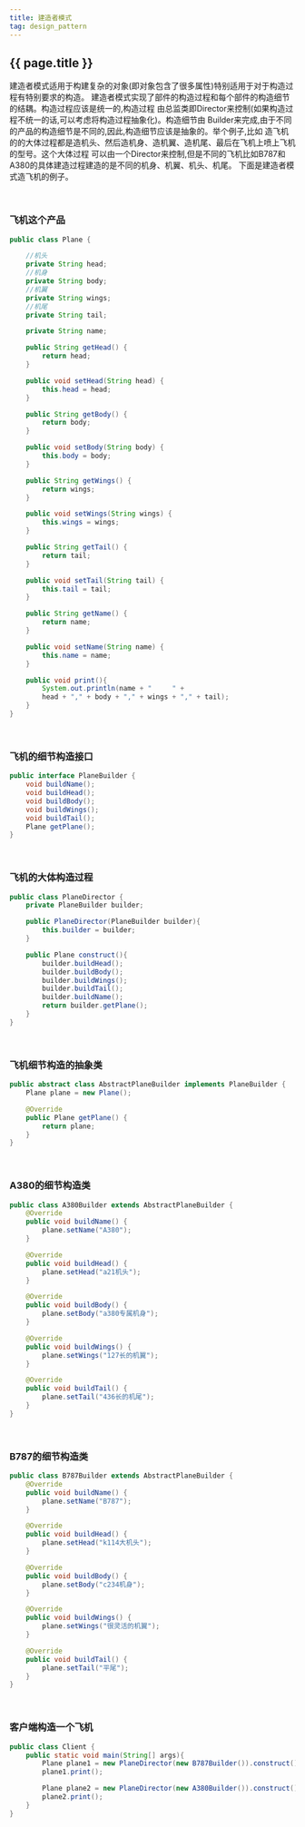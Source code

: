 ```yaml
---
title: 建造者模式
tag: design_pattern
---
```


## {{ page.title }}

建造者模式适用于构建复杂的对象(即对象包含了很多属性)特别适用于对于构造过程有特别要求的构造。
建造者模式实现了部件的构造过程和每个部件的构造细节的结耦。构造过程应该是统一的,构造过程
由总监类即Director来控制(如果构造过程不统一的话,可以考虑将构造过程抽象化)。构造细节由
Builder来完成,由于不同的产品的构造细节是不同的,因此,构造细节应该是抽象的。举个例子,比如
造飞机的的大体过程都是造机头、然后造机身、造机翼、造机尾、最后在飞机上喷上飞机的型号。这个大体过程
可以由一个Director来控制,但是不同的飞机比如B787和A380的具体建造过程建造的是不同的机身、机翼、机头、机尾。
下面是建造者模式造飞机的例子。

<br/>

### 飞机这个产品

~~~ java
public class Plane {

    //机头
    private String head;
    //机身
    private String body;
    //机翼
    private String wings;
    //机尾
    private String tail;

    private String name;

    public String getHead() {
        return head;
    }

    public void setHead(String head) {
        this.head = head;
    }

    public String getBody() {
        return body;
    }

    public void setBody(String body) {
        this.body = body;
    }

    public String getWings() {
        return wings;
    }

    public void setWings(String wings) {
        this.wings = wings;
    }

    public String getTail() {
        return tail;
    }

    public void setTail(String tail) {
        this.tail = tail;
    }

    public String getName() {
        return name;
    }

    public void setName(String name) {
        this.name = name;
    }

    public void print(){
        System.out.println(name + "     " + 
        head + "," + body + "," + wings + "," + tail);
    }
}
~~~

<br/>

### 飞机的细节构造接口

~~~java
public interface PlaneBuilder {
    void buildName();
    void buildHead();
    void buildBody();
    void buildWings();
    void buildTail();
    Plane getPlane();
}
~~~

<br/>

### 飞机的大体构造过程

~~~ java
public class PlaneDirector {
    private PlaneBuilder builder;

    public PlaneDirector(PlaneBuilder builder){
        this.builder = builder;
    }

    public Plane construct(){
        builder.buildHead();
        builder.buildBody();
        builder.buildWings();
        builder.buildTail();
        builder.buildName();
        return builder.getPlane();
    }
}
~~~

<br/>

### 飞机细节构造的抽象类

~~~java
public abstract class AbstractPlaneBuilder implements PlaneBuilder {
    Plane plane = new Plane();

    @Override
    public Plane getPlane() {
        return plane;
    }
}
~~~

<br/>

### A380的细节构造类

~~~java
public class A380Builder extends AbstractPlaneBuilder {
    @Override
    public void buildName() {
        plane.setName("A380");
    }

    @Override
    public void buildHead() {
        plane.setHead("a21机头");
    }

    @Override
    public void buildBody() {
        plane.setBody("a380专属机身");
    }

    @Override
    public void buildWings() {
        plane.setWings("127长的机翼");
    }

    @Override
    public void buildTail() {
        plane.setTail("436长的机尾");
    }
}
~~~

<br/>

### B787的细节构造类

~~~java
public class B787Builder extends AbstractPlaneBuilder {
    @Override
    public void buildName() {
        plane.setName("B787");
    }

    @Override
    public void buildHead() {
        plane.setHead("k114大机头");
    }

    @Override
    public void buildBody() {
        plane.setBody("c234机身");
    }

    @Override
    public void buildWings() {
        plane.setWings("很灵活的机翼");
    }

    @Override
    public void buildTail() {
        plane.setTail("平尾");
    }
}
~~~

<br/>

### 客户端构造一个飞机

~~~java
public class Client {
    public static void main(String[] args){
        Plane plane1 = new PlaneDirector(new B787Builder()).construct();
        plane1.print();

        Plane plane2 = new PlaneDirector(new A380Builder()).construct();
        plane2.print();
    }
}
~~~